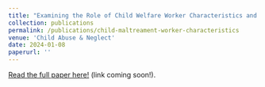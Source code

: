 ```yaml
---
title: "Examining the Role of Child Welfare Worker Characteristics and the Substantiation Decision"
collection: publications
permalink: /publications/child-maltreament-worker-characteristics
venue: 'Child Abuse & Neglect'
date: 2024-01-08
paperurl: ''
---
```


[Read the full paper here!]() (link coming soon!). 
